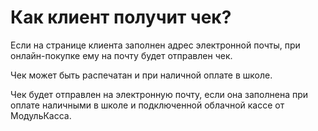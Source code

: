 # Как клиент получит чек?

Если на странице клиента заполнен адрес электронной почты, при онлайн-покупке ему на почту будет отправлен чек.

Чек может быть распечатан и при наличной оплате в школе.

Чек будет отправлен на электронную почту, если она заполнена при оплате наличными в школе и подключенной облачной кассе от МодульКасса.



